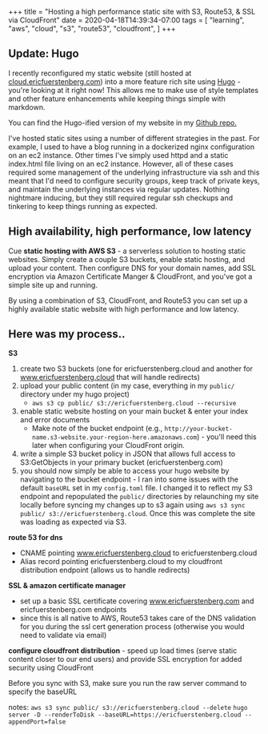 +++
title = "Hosting a high performance static site with S3, Route53, & SSL via CloudFront"
date = 2020-04-18T14:39:34-07:00
tags = [
    "learning",
    "aws",
    "cloud",
    "s3",
    "route53",
    "cloudfront",
]
+++

## Update: Hugo

I recently reconfigured my static website (still hosted at [cloud.ericfuerstenberg.com](http://cloud.ericfuerstenberg.com)) into a more feature rich site using [Hugo](https://gohugo.io/) - you're looking at it right now! This allows me to make use of style templates and other feature enhancements while keeping things simple with markdown.

You can find the Hugo-ified version of my website in my [Github repo.](https://github.com/ericfuerstenberg/ericfuerstenberg.cloud)

I've hosted static sites using a number of different strategies in the past. For example, I used to have a blog running in a dockerized nginx configuration on an ec2 instance. Other times I've simply used httpd and a static index.html file living on an ec2 instance. However, all of these cases required some management of the underlying infrastructure via ssh and this meant that I'd need to configure security groups, keep track of private keys, and maintain the underlying instances via regular updates. Nothing nightmare inducing, but they still required regular ssh checkups and tinkering to keep things running as expected.

## High availability, high performance, low latency

Cue **static hosting with AWS S3** - a serverless solution to hosting static websites. Simply create a couple S3 buckets, enable static hosting, and upload your content. Then configure DNS for your domain names, add SSL encryption via Amazon Certificate Manger & CloudFront, and you've got a simple site up and running. 

By using a combination of S3, CloudFront, and Route53 you can set up a highly available static website with high performance and low latency. 

## Here was my process..
**S3**
1. create two S3 buckets (one for ericfuerstenberg.cloud and another for www.ericfuerstenberg.cloud that will handle redirects)
2. upload your public content (in my case, everything in my `public/` directory under my hugo project)
    - `aws s3 cp public/ s3://ericfuerstenberg.cloud --recursive`
3. enable static website hosting on your main bucket & enter your index and error documents
    - Make note of the bucket endpoint (e.g., `http://your-bucket-name.s3-website.your-region-here.amazonaws.com`) - you'll need this later when configuring your CloudFront origin.
4. write a simple S3 bucket policy in JSON that allows full access to S3:GetObjects in your primary bucket (ericfuerstenberg.com)
5. you should now simply be able to access your hugo website by navigating to the bucket endpoint - I ran into some issues with the default `baseURL` set in my `config.toml` file. I changed it to reflect my S3 endpoint and repopulated the `public/` directories by relaunching my site locally before syncing my changes up to s3 again using `aws s3 sync public/ s3://ericfuerstenberg.cloud`. Once this was complete the site was loading as expected via S3. 

**route 53 for dns**
   - CNAME pointing www.ericfuerstenberg.cloud to ericfuerstenberg.cloud
   - Alias record pointing ericfuerstenberg.cloud to my cloudfront distribution endpoint (allows us to handle redirects)

**SSL & amazon certificate manager**
   - set up a basic SSL certificate covering www.ericfuerstenberg.com and ericfuerstenberg.com endpoints
   - since this is all native to AWS, Route53 takes care of the DNS validation for you during the ssl cert generation process (otherwise you would need to validate via email)

**configure cloudfront distribution**
    - speed up load times (serve static content closer to our end users) and provide SSL encryption for added security using CloudFront


Before you sync with S3, make sure you run the raw server command to specify the baseURL

notes:
`aws s3 sync public/ s3://ericfuerstenberg.cloud --delete`
`hugo server -D --renderToDisk --baseURL=https://ericfuerstenberg.cloud --appendPort=false`